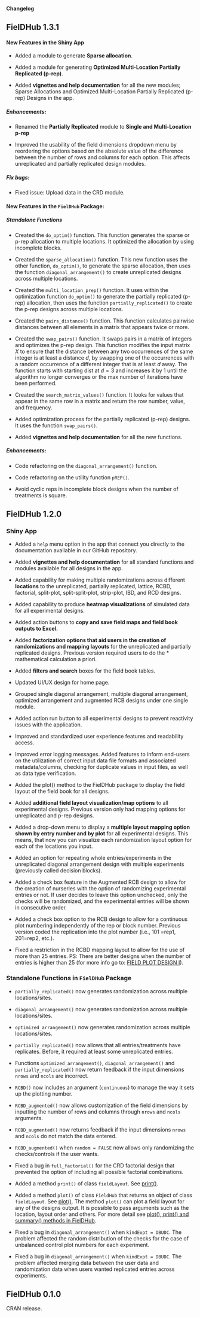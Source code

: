 
<!-- NEWS.md is generated from NEWS.Rmd. Please edit that file -->

#### Changelog

## FielDHub 1.3.1

#### New Features in the Shiny App

- Added a module to generate **Sparse allocation**.

- Added a module for generating **Optimized Multi-Location Partially
  Replicated (p-rep)**.

- Added **vignettes and help documentation** for all the new modules;
  Sparse Allocations and Optimized Multi-Location Partially Replicated
  (p-rep) Designs in the app.

##### Enhancements:

- Renamed the **Partially Replicated** module to **Single and
  Multi-Location p-rep**

- Improved the usability of the field dimensions dropdown menu by
  reordering the options based on the absolute value of the difference
  between the number of rows and columns for each option. This affects
  unreplicated and partially replicated design modules.

##### Fix bugs:

- Fixed issue: Upload data in the CRD module.

#### New Features in the `FielDHub` Package:

##### Standalone Functions

- Created the `do_optim()` function. This function generates the sparse
  or p-rep allocation to multiple locations. It optimized the allocation
  by using incomplete blocks.

- Created the `sparse_allocation()` function. This new function uses the
  other function, `do_optim()`, to generate the sparse allocation, then
  uses the function `diagonal_arrangement()` to create unreplicated
  designs across multiple locations.

- Created the `multi_location_prep()` function. It uses within the
  optimization function `do_optim()` to generate the partially
  replicated (p-rep) allocation, then uses the function
  `partially_replicated()` to create the p-rep designs across multiple
  locations.

- Created the `pairs_distance()` function. This function calculates
  pairwise distances between all elements in a matrix that appears twice
  or more.

- Created the `swap_pairs()` function. It swaps pairs in a matrix of
  integers and optimizes the p-rep design. This function modifies the
  input matrix $X$ to ensure that the distance between any two
  occurrences of the same integer is at least a distance $d$, by
  swapping one of the occurrences with a random occurrence of a
  different integer that is at least $d$ away. The function starts with
  starting dist at $d = 3$ and increases it by $1$ until the algorithm
  no longer converges or the max number of iterations have been
  performed.

- Created the `search_matrix_values()` function. It looks for values
  that appear in the same row in a matrix and return the row number,
  value, and frequency.

- Added optimization process for the partially replicated (p-rep)
  designs. It uses the function `swap_pairs()`.

- Added **vignettes and help documentation** for all the new functions.

##### Enhancements:

- Code refactoring on the `diagonal_arrangement()` function.

- Code refactoring on the utility function `pREP()`.

- Avoid cyclic reps in incomplete block designs when the number of
  treatments is square.

## FielDHub 1.2.0

### Shiny App

- Added a `help` menu option in the app that connect you directly to the
  documentation available in our GitHub repository.

- Added **vignettes and help documentation** for all standard functions
  and modules available for all designs in the app.

- Added capability for making multiple randomizations across different
  **locations** to the unreplicated, partially replicated, lattice,
  RCBD, factorial, split-plot, split-split-plot, strip-plot, IBD, and
  RCD designs.

- Added capability to produce **heatmap visualizations** of simulated
  data for all experimental designs.

- Added action buttons to **copy and save field maps and field book
  outputs to Excel.**

- Added **factorization options that aid users in the creation of
  randomizations and mapping layouts** for the unreplicated and
  partially replicated designs. Previous version required users to do
  the \* mathematical calculation a priori.

- Added **filters and search** boxes for the field book tables.

- Updated UI/UX design for home page.

- Grouped single diagonal arrangement, multiple diagonal arrangement,
  optimized arrangement and augmented RCB designs under one single
  module.

- Added action run button to all experimental designs to prevent
  reactivity issues with the application.

- Improved and standardized user experience features and readability
  access.

- Improved error logging messages. Added features to inform end-users on
  the utilization of correct input data file formats and associated
  metadata/columns, checking for duplicate values in input files, as
  well as data type verification.

- Added the plot() method to the FielDHub package to display the field
  layout of the field book for all designs.

- Added **additional field layout visualization/map options** to all
  experimental designs. Previous version only had mapping options for
  unreplicated and p-rep designs.

- Added a drop-down menu to display a **multiple layout mapping option
  shown by entry number and by plot** for all experimental designs. This
  means, that now you can visualize each randomization layout option for
  each of the locations you input.

- Added an option for repeating whole entries/experiments in the
  unreplicated diagonal arrangement design with multiple experiments
  (previously called decision blocks).

- Added a check box feature in the Augmented RCB design to allow for the
  creation of nurseries with the option of randomizing experimental
  entries or not. If user decides to leave this option unchecked, only
  the checks will be randomized, and the experimental entries will be
  shown in consecutive order.

- Added a check box option to the RCB design to allow for a continuous
  plot numbering independently of the rep or block number. Previous
  version coded the replication into the plot number (i.e., 101 =rep1,
  201=rep2, etc.).

- Fixed a restriction in the RCBD mapping layout to allow for the use of
  more than 25 entries. PS: There are better designs when the number of
  entries is higher than 25 (for more info go to: [FIELD PLOT DESIGN
  I](https://www.ndsu.edu/faculty/horsley/)).

### Standalone Functions in `FielDHub` Package

- `partially_replicated()` now generates randomization across multiple
  locations/sites.

- `diagonal_arrangement()` now generates randomization across multiple
  locations/sites.

- `optimized_arrangement()` now generates randomization across multiple
  locations/sites.

- `partially_replicated()` now allows that all entries/treatments have
  replicates. Before, it required at least some unreplicated entries.

- Functions `optimized_arrangement()`, `diagonal_arrangement()` and
  `partially_replicated()` now return feedback if the input dimensions
  `nrows` and `ncols` are incorrect.

- `RCBD()` now includes an argument (`continuous`) to manage the way it
  sets up the plotting number.

- `RCBD_augmented()` now allows customization of the field dimensions by
  inputting the number of rows and columns through `nrows` and `ncols`
  arguments.

- `RCBD_augmented()` now returns feedback if the input dimensions
  `nrows` and `ncols` do not match the data entered.

- `RCBD_augmented()` when `random = FALSE` now allows only randomizing
  the checks/controls if the user wants.

- Fixed a bug in `full_factorial()` for the CRD factorial design that
  prevented the option of including all possible factorial combinations.

- Added a method `print()` of class `fieldLayout`. See
  [print()](https://didiermurillof.github.io/FielDHub/reference/print.fieldLayout.html).

- Added a method `plot()` of class `FieldHub` that returns an object of
  class `fieldLayout`. See
  [plot()](https://didiermurillof.github.io/FielDHub/reference/plot.FielDHub.html).
  The method `plot()` can plot a field layout for any of the designs
  output. It is possible to pass arguments such as the location, layout
  order and others. For more detail see [plot(), print() and summary()
  methods in
  FielDHub](https://didiermurillof.github.io/FielDHub/articles/methods.html).

- Fixed a bug in `diagonal_arrangement()` when `kindExpt = DBUDC`. The
  problem affected the random distribution of the checks for the case of
  unbalanced control plot numbers for each experiment.

- Fixed a bug in `diagonal_arrangement()` when `kindExpt = DBUDC`. The
  problem affected merging data between the user data and randomization
  data when users wanted replicated entries across experiments.

## FielDHub 0.1.0

CRAN release.
